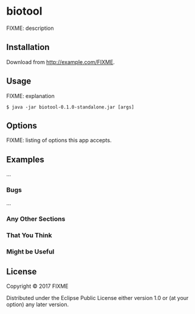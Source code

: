 # biotool

FIXME: description

## Installation

Download from http://example.com/FIXME.

## Usage

FIXME: explanation

    $ java -jar biotool-0.1.0-standalone.jar [args]

## Options

FIXME: listing of options this app accepts.

## Examples

...

### Bugs

...

### Any Other Sections
### That You Think
### Might be Useful

## License

Copyright © 2017 FIXME

Distributed under the Eclipse Public License either version 1.0 or (at
your option) any later version.

